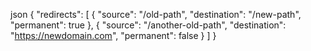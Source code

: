 json 
   { 
     "redirects": [ 
       { 
         "source": "/old-path", 
         "destination": "/new-path", 
         "permanent": true 
       }, 
       { 
         "source": "/another-old-path", 
         "destination": "https://newdomain.com", 
         "permanent": false 
       } 
     ] 
   } 
